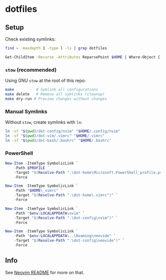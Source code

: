 # dotfiles

## Setup
Check existing symlinks:
```bash
find ~ -maxdepth 1 -type l -ls | grep dotfiles

Get-ChildItem -Recurse -Attributes ReparsePoint $HOME | Where-Object { $_.Target -match "dotfiles" }
```

### `stow` (recommended)
Using GNU `stow` at the root of this repo:
```bash
make          # Symlink all configurations
make delete   # Remove all symlinks (cleanup)
make dry-run # Preview changes without changes
```

### Manual Symlinks
Without `stow`, create symlinks with `ln`:
```bash
ln -sf "$(pwd)/dot-config/nvim" "$HOME/.config/nvim"
ln -sf "$(pwd)/dot-vim/.vimrc" "$HOME/.vimrc"
ln -sf "$(pwd)/dot-bash/.bashrc" "$HOME/.bashrc"
```

### PowerShell
```powershell
New-Item -ItemType SymbolicLink `
    -Path $PROFILE `
    -Target "$(Resolve-Path ".\dot-home\Microsoft.PowerShell_profile.ps1")" `
    -Force

New-Item -ItemType SymbolicLink `
    -Path "$HOME\_vimrc" `
    -Target "$(Resolve-Path ".\dot-home\.vimrc")" `
    -Force

New-Item -ItemType SymbolicLink `
    -Path "$env:LOCALAPPDATA\nvim" `
    -Target "$(Resolve-Path ".\dot-config\nvim")" `
    -Force

New-Item -ItemType SymbolicLink `
    -Path "$env:LOCALAPPDATA\..\Roaming\neovide" `
    -Target "$(Resolve-Path ".\dot-config\neovide")" `
    -Force
```

## Info
See [Neovim README](./dot-config/nvim/README.md) for more on that.
